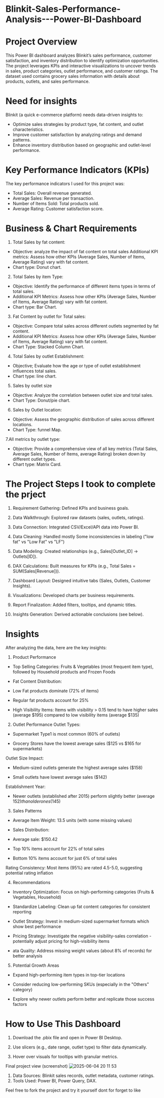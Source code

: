 # Blinkit-Sales-Performance-Analysis---Power-BI-Dashboard
# Project Overview
This Power BI dashboard analyzes Blinkit’s sales performance, customer satisfaction, and inventory distribution to identify optimization opportunities. The project leverages KPIs and interactive visualizations to uncover trends in sales, product categories, outlet performance, and customer ratings. The dataset used contains grocery sales information with details about products, outlets, and sales performance.

# Need for insights
Blinkit (a quick e-commerce platform) needs data-driven insights to:

- Optimize sales strategies by product type, fat content, and outlet characteristics.
- Improve customer satisfaction by analyzing ratings and demand patterns.
- Enhance inventory distribution based on geographic and outlet-level performance.

# Key Performance Indicators (KPIs)

The key performance indicators I used for this project was: 
- Total Sales: Overall revenue generated.
- Average Sales: Revenue per transaction.
- Number of Items Sold: Total products sold.
- Average Rating: Customer satisfaction score.

# Business & Chart Requirements

1.	Total Sales by fat content:
- Objective: analyze the impact of fat content on total sales
Additional KPI metrics: Assess how other KPIs (Average Sales, Number of Items, Average Rating) vary with fat content.
- Chart type: Donut chart.

2.	Total Sales by item Type:
- Objective: Identify the performance of different items types in terms of total sales.
- Additional KPI Metrics: Assess how other KPIs (Average Sales, Number of Items, Average Rating) vary with fat content.
- Chart type: Bar Chart.

3.	Fat Content by outlet for Total sales:
- Objective: Compare total sales across different outlets segmented by fat content.
- Additional KPI Metrics: Assess how other KPIs (Average Sales, Number of Items, Average Rating) vary with fat content.
- Chart Type: Stacked Column Chart.

4.	Total Sales by outlet Establishment:
- Objective; Evaluate how the age or type of outlet establishment influences total sales.
- Chart type: line chart.

5.	Sales by outlet size
- Objective: Analyze the correlation between outlet size and total sales.
- Chart Type: Donut/pie chart.

6.	Sales by Outlet location:
- Objective: Assess the geographic distribution of sales across different locations.
- Chart Type: funnel Map.

7.All metrics by outlet type:
- Objective: Provide a comprehensive view of all key metrics (Total Sales, Average Sales, Number of Items, average Rating) broken down by different outlet types.
- Chart type: Matrix Card.

# The Project Steps I took to complete the prject

1. Requirement Gathering: Defined KPIs and business goals.

2. Data Walkthrough: Explored raw datasets (sales, outlets, ratings).

3. Data Connection: Integrated CSV/Excel/API data into Power BI.

4. Data Cleaning: Handled mostly Some inconsistencies in labeling ("low fat" vs "Low Fat" vs "LF")

5. Data Modeling: Created relationships (e.g., Sales[Outlet_ID] → Outlets[ID]).

6. DAX Calculations: Built measures for KPIs (e.g., Total Sales = SUM(Sales[Revenue])).

7. Dashboard Layout: Designed intuitive tabs (Sales, Outlets, Customer Insights).

8. Visualizations: Developed charts per business requirements.

9. Report Finalization: Added filters, tooltips, and dynamic titles.

10. Insights Generation: Derived actionable conclusions (see below).

# Insights 
After analyzing the data, here are the key insights:
1. Product Performance
- Top Selling Categories: Fruits & Vegetables (most frequent item type), followed by Household products and Frozen Foods

- Fat Content Distribution:

- Low Fat products dominate (72% of items)

- Regular fat products account for 25%

- High Visibility Items: Items with visibility > 0.15 tend to have higher sales (average $195) compared to low visibility items (average $135)

2. Outlet Performance
Outlet Types:

- Supermarket Type1 is most common (60% of outlets)

- Grocery Stores have the lowest average sales ($125 vs $165 for supermarkets)

Outlet Size Impact:

- Medium-sized outlets generate the highest average sales ($158)

- Small outlets have lowest average sales ($142)

Establishment Year:

- Newer outlets (established after 2015) perform slightly better (average $152) than older ones ($145)

3. Sales Patterns
- Average Item Weight: 13.5 units (with some missing values)

- Sales Distribution:

- Average sale: $150.42

- Top 10% items account for 22% of total sales

- Bottom 10% items account for just 6% of total sales

Rating Consistency: Most items (95%) are rated 4.5-5.0, suggesting potential rating inflation

4. Recommendations
- Inventory Optimization: Focus on high-performing categories (Fruits & Vegetables, Household)

- Standardize Labeling: Clean up fat content categories for consistent reporting

- Outlet Strategy: Invest in medium-sized supermarket formats which show best performance

- Pricing Strategy: Investigate the negative visibility-sales correlation - potentially adjust pricing for high-visibility items

- ata Quality: Address missing weight values (about 8% of records) for better analysis

5. Potential Growth Areas
- Expand high-performing item types in top-tier locations

- Consider reducing low-performing SKUs (especially in the "Others" category)

- Explore why newer outlets perform better and replicate those success factors

# How to Use This Dashboard
1. Download the .pbix file and open in Power BI Desktop.

2. Use slicers (e.g., date range, outlet type) to filter data dynamically.

3. Hover over visuals for tooltips with granular metrics.

Final project view (screenshot)
![2025-06-04 20 11 53](https://github.com/user-attachments/assets/7029769e-4b92-4954-9cc5-3aa948c5ac08)

1. Data Sources: Blinkit sales records, outlet metadata, customer ratings.
2. Tools Used: Power BI, Power Query, DAX.

Feel free to fork the project and try it yourself dont for forget to like
